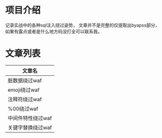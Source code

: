 # 项目介绍
记录实战中的各种sql注入绕过姿势，
文章并不是完整的仅提取出byapss部分，
如果有露点或者是什么地方码没打全可以联系我。


# 文章列表
|  文章名   |
|  ----  |
| 脏数据绕过waf  |
| emoji绕过waf  |
| 注释符绕过waf  |
| %00绕过waf  |
| 中间件特性绕过waf  |
| 关键字替换绕过waf  |
